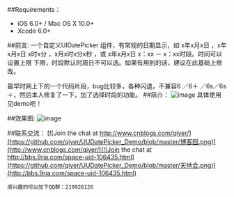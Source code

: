 ##Requirements：
- iOS 6.0+ / Mac OS X 10.0+
- Xcode 6.0+

##前言:
一个自定义UIDatePicker 组件，有常规的日期显示，如 x年x月x日 ，x年x月x日  x时x分 ，x月x时x分x秒 ，或  x年x月x日   x：xx － x：xx时段。时间可以设置上限 下限，时段默认时周日不可以选。如果有用到的话，建议在此基础上修改。

最早时网上下的一个代码片段，bug比较多，各种闪退，不兼容6 ／6＋ ／6s／6s＋，然后本人修复了一下，加了选择时段的功能。
##简介：
![image](https://github.com/qiyer/UUDatePicker_Demo/blob/master/test.png)
具体使用见demo吧！

##效果图:
![image](https://github.com/qiyer/UUDatePicker_Demo/blob/master/效果图.png)

##联系交流：
[![Join the chat at http://www.cnblogs.com/qiyer/](https://github.com/qiyer/UUDatePicker_Demo/blob/master/博客园.png)](http://www.cnblogs.com/qiyer/)[![Join the chat at http://bbs.9ria.com/space-uid-106435.html](https://github.com/qiyer/UUDatePicker_Demo/blob/master/天地会.png)](http://bbs.9ria.com/space-uid-106435.html)

    感兴趣的可以加下QQ群：219926126
